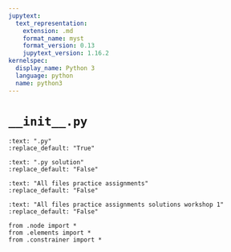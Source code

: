 ```yaml
---
jupytext:
  text_representation:
    extension: .md
    format_name: myst
    format_version: 0.13
    jupytext_version: 1.16.2
kernelspec:
  display_name: Python 3
  language: python
  name: python3
---
```


# `__init__.py`

```{custom_download_link} __init__.py
:text: ".py"
:replace_default: "True"
```

```{custom_download_link} ../matrixmethod_solution/__init__.py
:text: ".py solution"
:replace_default: "False"
```

```{custom_download_link} https://github.com/CIEM5000-2025/practice-assignments
:text: "All files practice assignments"
:replace_default: "False"
```

```{custom_download_link} https://github.com/CIEM5000-2025/practice-assignments/tree/solution_workshop_1
:text: "All files practice assignments solutions workshop 1"
:replace_default: "False"
```

```{code-cell} ipython3
from .node import *
from .elements import *
from .constrainer import *
```
